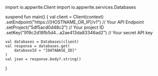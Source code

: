 import io.appwrite.Client
import io.appwrite.services.Databases

suspend fun main() {
    val client = Client(context)
      .setEndpoint("https://[HOSTNAME_OR_IP]/v1") // Your API Endpoint
      .setProject("5df5acd0d48c2") // Your project ID
      .setKey("919c2d18fb5d4...a2ae413da83346ad2") // Your secret API key

    val databases = Databases(client)
    val response = databases.get(
        databaseId = "[DATABASE_ID]"
    )
    val json = response.body?.string()
}
